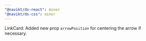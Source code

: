 ```yaml
---
"@navikt/ds-react": minor
"@navikt/ds-css": minor
---
```


LinkCard: Added new prop `arrowPosition` for centering the arrow if necessary.
